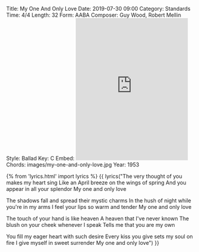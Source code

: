 Title: My One And Only Love
Date: 2019-07-30 09:00
Category: Standards
Time: 4/4
Length: 32
Form: AABA
Composer:  Guy Wood, Robert Mellin
Style: Ballad
Key: C
Embed: <iframe src="https://open.spotify.com/embed/playlist/2dtGfEm2tzrLzFgamKMX29" width="300" height="380" frameborder="0" allowtransparency="true" allow="encrypted-media"></iframe>
Chords: images/my-one-and-only-love.jpg
Year: 1953

{% from 'lyrics.html' import lyrics %}
{{ lyrics("The very thought of you makes my heart sing
Like an April breeze on the wings of spring
And you appear in all your splendor
My one and only love

The shadows fall and spread their mystic charms
In the hush of night while you're in my arms
I feel your lips so warm and tender
My one and only love

The touch of your hand is like heaven
A heaven that I've never known
The blush on your cheek whenever I speak
Tells me that you are my own

You fill my eager heart with such desire
Every kiss you give sets my soul on fire
I give myself in sweet surrender
My one and only love") }}
